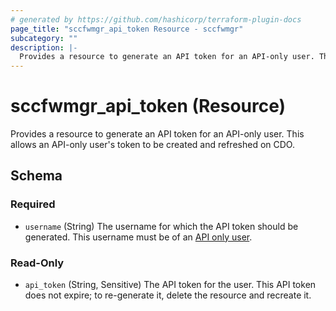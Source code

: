 ```yaml
---
# generated by https://github.com/hashicorp/terraform-plugin-docs
page_title: "sccfwmgr_api_token Resource - sccfwmgr"
subcategory: ""
description: |-
  Provides a resource to generate an API token for an API-only user. This allows an API-only user's token to be created and refreshed on CDO.
---
```


# sccfwmgr_api_token (Resource)

Provides a resource to generate an API token for an API-only user. This allows an API-only user's token to be created and refreshed on CDO.



<!-- schema generated by tfplugindocs -->
## Schema

### Required

- `username` (String) The username for which the API token should be generated. This username must be of an [API only user](https://www.cisco.com/c/en/us/td/docs/security/cdo/managing-ftd-with-cdo/managing-ftd-with-cisco-defense-orchestrator/basics-of-cisco-defense-orchestrator.html?bookSearch=true#Cisco_Task.dita_d5ae397b-5aa5-4de0-82c1-a4aff63c5ba1).

### Read-Only

- `api_token` (String, Sensitive) The API token for the user. This API token does not expire; to re-generate it, delete the resource and recreate it.

